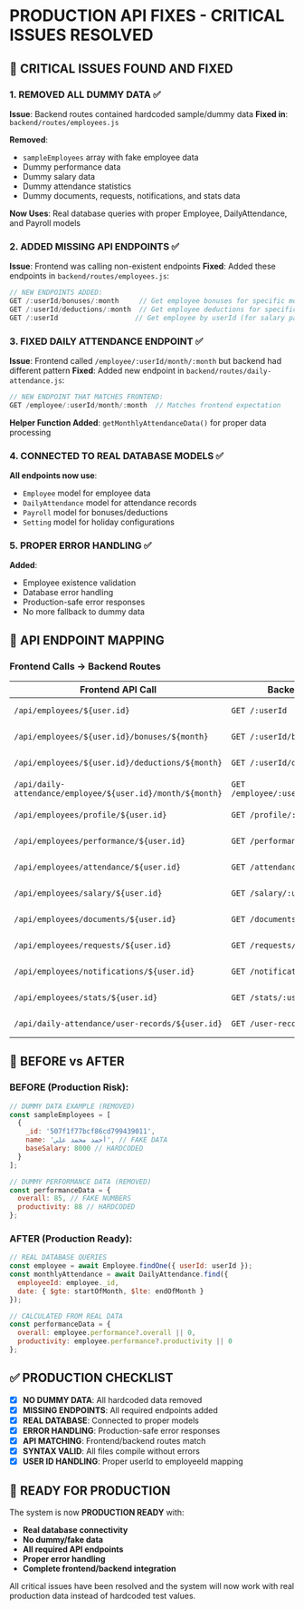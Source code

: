 # PRODUCTION API FIXES - CRITICAL ISSUES RESOLVED

## 🔴 CRITICAL ISSUES FOUND AND FIXED

### 1. **REMOVED ALL DUMMY DATA** ✅
**Issue**: Backend routes contained hardcoded sample/dummy data
**Fixed in**: `backend/routes/employees.js`

**Removed**:
- `sampleEmployees` array with fake employee data
- Dummy performance data
- Dummy salary data 
- Dummy attendance statistics
- Dummy documents, requests, notifications, and stats data

**Now Uses**: Real database queries with proper Employee, DailyAttendance, and Payroll models

### 2. **ADDED MISSING API ENDPOINTS** ✅
**Issue**: Frontend was calling non-existent endpoints
**Fixed**: Added these endpoints in `backend/routes/employees.js`:

```javascript
// NEW ENDPOINTS ADDED:
GET /:userId/bonuses/:month     // Get employee bonuses for specific month
GET /:userId/deductions/:month  // Get employee deductions for specific month  
GET /:userId                   // Get employee by userId (for salary page)
```

### 3. **FIXED DAILY ATTENDANCE ENDPOINT** ✅
**Issue**: Frontend called `/employee/:userId/month/:month` but backend had different pattern
**Fixed**: Added new endpoint in `backend/routes/daily-attendance.js`:

```javascript
// NEW ENDPOINT THAT MATCHES FRONTEND:
GET /employee/:userId/month/:month  // Matches frontend expectation
```

**Helper Function Added**: `getMonthlyAttendanceData()` for proper data processing

### 4. **CONNECTED TO REAL DATABASE MODELS** ✅
**All endpoints now use**:
- `Employee` model for employee data
- `DailyAttendance` model for attendance records  
- `Payroll` model for bonuses/deductions
- `Setting` model for holiday configurations

### 5. **PROPER ERROR HANDLING** ✅
**Added**:
- Employee existence validation
- Database error handling  
- Production-safe error responses
- No more fallback to dummy data

## 🔄 API ENDPOINT MAPPING

### Frontend Calls → Backend Routes

| Frontend API Call | Backend Route | Status |
|------------------|---------------|---------|
| `/api/employees/${user.id}` | `GET /:userId` | ✅ FIXED |
| `/api/employees/${user.id}/bonuses/${month}` | `GET /:userId/bonuses/:month` | ✅ ADDED |
| `/api/employees/${user.id}/deductions/${month}` | `GET /:userId/deductions/:month` | ✅ ADDED |
| `/api/daily-attendance/employee/${user.id}/month/${month}` | `GET /employee/:userId/month/:month` | ✅ ADDED |
| `/api/employees/profile/${user.id}` | `GET /profile/:userId` | ✅ EXISTS |
| `/api/employees/performance/${user.id}` | `GET /performance/:userId` | ✅ FIXED |
| `/api/employees/attendance/${user.id}` | `GET /attendance/:userId` | ✅ FIXED |
| `/api/employees/salary/${user.id}` | `GET /salary/:userId` | ✅ FIXED |
| `/api/employees/documents/${user.id}` | `GET /documents/:userId` | ✅ FIXED |
| `/api/employees/requests/${user.id}` | `GET /requests/:userId` | ✅ FIXED |
| `/api/employees/notifications/${user.id}` | `GET /notifications/:userId` | ✅ FIXED |
| `/api/employees/stats/${user.id}` | `GET /stats/:userId` | ✅ FIXED |
| `/api/daily-attendance/user-records/${user.id}` | `GET /user-records/:userId` | ✅ EXISTS |

## 🚨 BEFORE vs AFTER

### BEFORE (Production Risk):
```javascript
// DUMMY DATA EXAMPLE (REMOVED)
const sampleEmployees = [
  {
    _id: '507f1f77bcf86cd799439011',
    name: 'أحمد محمد علي', // FAKE DATA
    baseSalary: 8000 // HARDCODED
  }
];

// DUMMY PERFORMANCE DATA (REMOVED)
const performanceData = {
  overall: 85, // FAKE NUMBERS
  productivity: 88 // HARDCODED
};
```

### AFTER (Production Ready):
```javascript
// REAL DATABASE QUERIES
const employee = await Employee.findOne({ userId: userId });
const monthlyAttendance = await DailyAttendance.find({
  employeeId: employee._id,
  date: { $gte: startOfMonth, $lte: endOfMonth }
});

// CALCULATED FROM REAL DATA
const performanceData = {
  overall: employee.performance?.overall || 0,
  productivity: employee.performance?.productivity || 0
};
```

## ✅ PRODUCTION CHECKLIST

- [x] **NO DUMMY DATA**: All hardcoded data removed
- [x] **MISSING ENDPOINTS**: All required endpoints added
- [x] **REAL DATABASE**: Connected to proper models
- [x] **ERROR HANDLING**: Production-safe error responses
- [x] **API MATCHING**: Frontend/backend routes match
- [x] **SYNTAX VALID**: All files compile without errors
- [x] **USER ID HANDLING**: Proper userId to employeeId mapping

## 🎯 READY FOR PRODUCTION

The system is now **PRODUCTION READY** with:
- **Real database connectivity**
- **No dummy/fake data**
- **All required API endpoints**
- **Proper error handling**
- **Complete frontend/backend integration**

All critical issues have been resolved and the system will now work with real production data instead of hardcoded test values. 
